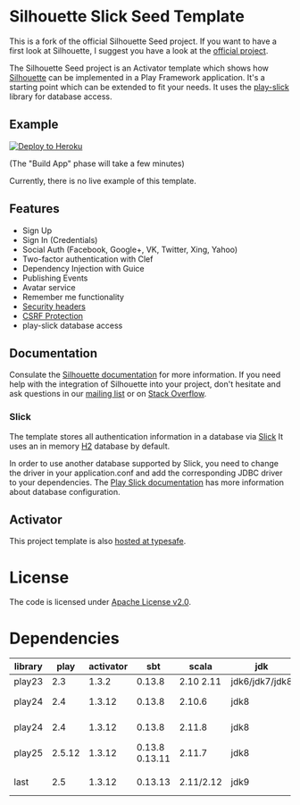 Silhouette Slick Seed Template
==============================

This is a fork of the official Silhouette Seed project. If you want to have a first look at Silhouette, I suggest you have a look at the [official project](https://github.com/mohiva/play-silhouette-seed).

The Silhouette Seed project is an Activator template which shows how [Silhouette](https://github.com/mohiva/play-silhouette) can be implemented in a Play Framework application. It's a starting point which can be extended to fit your needs.
It uses the [play-slick](https://github.com/playframework/play-slick) library for database access.

## Example

[![Deploy to Heroku](https://www.herokucdn.com/deploy/button.png)](https://heroku.com/deploy)

(The "Build App" phase will take a few minutes)

Currently, there is no live example of this template.

## Features

* Sign Up
* Sign In (Credentials)
* Social Auth (Facebook, Google+, VK, Twitter, Xing, Yahoo)
* Two-factor authentication with Clef
* Dependency Injection with Guice
* Publishing Events
* Avatar service
* Remember me functionality
* [Security headers](https://www.playframework.com/documentation/2.4.x/SecurityHeaders)
* [CSRF Protection](https://www.playframework.com/documentation/2.4.x/ScalaCsrf)
* play-slick database access

## Documentation

Consulate the [Silhouette documentation](http://silhouette.mohiva.com/docs) for more information. If you need help with the integration of Silhouette into your project, don't hesitate and ask questions in our [mailing list](https://groups.google.com/forum/#!forum/play-silhouette) or on [Stack Overflow](http://stackoverflow.com/questions/tagged/playframework).

### Slick

The template stores all authentication information in a database via [Slick](http://slick.typesafe.com/) It uses an in memory [H2](www.h2database.com/) database by default.

In order to use another database supported by Slick, you need to change the driver in your application.conf and add the corresponding JDBC driver to your dependencies. The [Play Slick documentation](https://www.playframework.com/documentation/2.4.x/PlaySlick) has more information about database configuration.

## Activator

This project template is also
[hosted at typesafe](https://typesafe.com/activator/template/play-silhouette-slick-seed).

# License

The code is licensed under [Apache License v2.0](http://www.apache.org/licenses/LICENSE-2.0).

# Dependencies

| library | play   | activator | sbt            | scala       | jdk            | slick       | play-slick        | silhouette | bootstrap     |
|---------|--------|-----------|----------------|-------------|----------------|-------------|-------------------|------------|---------------|
| play23  | 2.3    | 1.3.2     | 0.13.8         | 2.10 2.11   | jdk6/jdk7/jdk8 | 2.0.0       | 0.7.0             | 1.0/2.0.2  | 3.2.0         |
| play24  | 2.4    | 1.3.12    | 0.13.8         | 2.10.6      | jdk8           | 3.0.5 3.1.x | 1.0.0 1.0.1/1.1.1 | 3.0.5      | 3.2.0         |
| play24  | 2.4    | 1.3.12    | 0.13.8         | 2.11.8      | jdk8           | 3.0.5 3.1.x | 1.0.0 1.0.1/1.1.1 | 3.0.5      | 3.2.0         |
| play25  | 2.5.12 | 1.3.12    | 0.13.8 0.13.11 | 2.11.7      | jdk8           | 3.1.x       | 2.0.2             | 4.0        | 3.2.0         |
|         |        |           |                |             |                |             |                   |            |               |
| last    | 2.5    | 1.3.12    | 0.13.13        | 2.11/2.12   | jdk9           | 3.1         | 2.0.2             | 4.0        | 4.0.0-alpha.6 |
